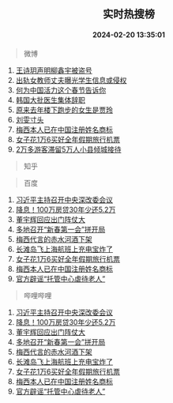 <div align="center"><h2>实时热搜榜</h2><h4>2024-02-20 13:35:01</h4></div>

> 微博  

1. [王诗玥声明柳鑫宇被盗号](https://s.weibo.com/weibo?q=%E7%8E%8B%E8%AF%97%E7%8E%A5%E5%A3%B0%E6%98%8E%E6%9F%B3%E9%91%AB%E5%AE%87%E8%A2%AB%E7%9B%97%E5%8F%B7&t=31&band_rank=1&Refer=top)<br />
2. [出轨女教师丈夫曝光学生信息或侵权](https://s.weibo.com/weibo?q=%23%E5%87%BA%E8%BD%A8%E5%A5%B3%E6%95%99%E5%B8%88%E4%B8%88%E5%A4%AB%E6%9B%9D%E5%85%89%E5%AD%A6%E7%94%9F%E4%BF%A1%E6%81%AF%E6%88%96%E4%BE%B5%E6%9D%83%23&t=31&band_rank=2&Refer=top)<br />
3. [何为中国活力这个春节告诉你](https://s.weibo.com/weibo?q=%23%E4%BD%95%E4%B8%BA%E4%B8%AD%E5%9B%BD%E6%B4%BB%E5%8A%9B%E8%BF%99%E4%B8%AA%E6%98%A5%E8%8A%82%E5%91%8A%E8%AF%89%E4%BD%A0%23&t=31&band_rank=3&Refer=top)<br />
4. [韩国大批医生集体辞职](https://s.weibo.com/weibo?q=%23%E9%9F%A9%E5%9B%BD%E5%A4%A7%E6%89%B9%E5%8C%BB%E7%94%9F%E9%9B%86%E4%BD%93%E8%BE%9E%E8%81%8C%23&t=31&band_rank=4&Refer=top)<br />
5. [原来去年楼下跑步的女生是贾玲](https://s.weibo.com/weibo?q=%23%E5%8E%9F%E6%9D%A5%E5%8E%BB%E5%B9%B4%E6%A5%BC%E4%B8%8B%E8%B7%91%E6%AD%A5%E7%9A%84%E5%A5%B3%E7%94%9F%E6%98%AF%E8%B4%BE%E7%8E%B2%23&t=31&band_rank=5&Refer=top)<br />
6. [刘雯寸头](https://s.weibo.com/weibo?q=%E5%88%98%E9%9B%AF%E5%AF%B8%E5%A4%B4&t=31&band_rank=6&Refer=top)<br />
7. [梅西本人已在中国注册姓名商标](https://s.weibo.com/weibo?q=%23%E6%A2%85%E8%A5%BF%E6%9C%AC%E4%BA%BA%E5%B7%B2%E5%9C%A8%E4%B8%AD%E5%9B%BD%E6%B3%A8%E5%86%8C%E5%A7%93%E5%90%8D%E5%95%86%E6%A0%87%23&t=31&band_rank=7&Refer=top)<br />
8. [女子花1万6买好全年假期旅行机票](https://s.weibo.com/weibo?q=%23%E5%A5%B3%E5%AD%90%E8%8A%B11%E4%B8%876%E4%B9%B0%E5%A5%BD%E5%85%A8%E5%B9%B4%E5%81%87%E6%9C%9F%E6%97%85%E8%A1%8C%E6%9C%BA%E7%A5%A8%23&t=31&band_rank=8&Refer=top)<br />
9. [2万多游客滞留5万人小县倾城接待](https://s.weibo.com/weibo?q=%232%E4%B8%87%E5%A4%9A%E6%B8%B8%E5%AE%A2%E6%BB%9E%E7%95%995%E4%B8%87%E4%BA%BA%E5%B0%8F%E5%8E%BF%E5%80%BE%E5%9F%8E%E6%8E%A5%E5%BE%85%23&t=31&band_rank=9&Refer=top)<br />

> 知乎  


> 百度  

1. [习近平主持召开中央深改委会议](https://www.baidu.com/s?wd=%E4%B9%A0%E8%BF%91%E5%B9%B3%E4%B8%BB%E6%8C%81%E5%8F%AC%E5%BC%80%E4%B8%AD%E5%A4%AE%E6%B7%B1%E6%94%B9%E5%A7%94%E4%BC%9A%E8%AE%AE&sa=fyb_news&rsv_dl=fyb_news)<br />
2. [降息！100万房贷30年少还5.2万](https://www.baidu.com/s?wd=%E9%99%8D%E6%81%AF%EF%BC%81100%E4%B8%87%E6%88%BF%E8%B4%B730%E5%B9%B4%E5%B0%91%E8%BF%985.2%E4%B8%87&sa=fyb_news&rsv_dl=fyb_news)<br />
3. [董宇辉回应出门阵仗大](https://www.baidu.com/s?wd=%E8%91%A3%E5%AE%87%E8%BE%89%E5%9B%9E%E5%BA%94%E5%87%BA%E9%97%A8%E9%98%B5%E4%BB%97%E5%A4%A7&sa=fyb_news&rsv_dl=fyb_news)<br />
4. [多地召开“新春第一会”拼开局](https://www.baidu.com/s?wd=%E5%A4%9A%E5%9C%B0%E5%8F%AC%E5%BC%80%E2%80%9C%E6%96%B0%E6%98%A5%E7%AC%AC%E4%B8%80%E4%BC%9A%E2%80%9D%E6%8B%BC%E5%BC%80%E5%B1%80&sa=fyb_news&rsv_dl=fyb_news)<br />
5. [梅西代言的赤水河酒下架](https://www.baidu.com/s?wd=%E6%A2%85%E8%A5%BF%E4%BB%A3%E8%A8%80%E7%9A%84%E8%B5%A4%E6%B0%B4%E6%B2%B3%E9%85%92%E4%B8%8B%E6%9E%B6&sa=fyb_news&rsv_dl=fyb_news)<br />
6. [长滩岛飞上海航班上充电宝炸了](https://www.baidu.com/s?wd=%E9%95%BF%E6%BB%A9%E5%B2%9B%E9%A3%9E%E4%B8%8A%E6%B5%B7%E8%88%AA%E7%8F%AD%E4%B8%8A%E5%85%85%E7%94%B5%E5%AE%9D%E7%82%B8%E4%BA%86&sa=fyb_news&rsv_dl=fyb_news)<br />
7. [女子花1万6买好全年假期旅行机票](https://www.baidu.com/s?wd=%E5%A5%B3%E5%AD%90%E8%8A%B11%E4%B8%876%E4%B9%B0%E5%A5%BD%E5%85%A8%E5%B9%B4%E5%81%87%E6%9C%9F%E6%97%85%E8%A1%8C%E6%9C%BA%E7%A5%A8&sa=fyb_news&rsv_dl=fyb_news)<br />
8. [梅西本人已在中国注册姓名商标](https://www.baidu.com/s?wd=%E6%A2%85%E8%A5%BF%E6%9C%AC%E4%BA%BA%E5%B7%B2%E5%9C%A8%E4%B8%AD%E5%9B%BD%E6%B3%A8%E5%86%8C%E5%A7%93%E5%90%8D%E5%95%86%E6%A0%87&sa=fyb_news&rsv_dl=fyb_news)<br />
9. [官方辟谣“托管中心虐待老人”](https://www.baidu.com/s?wd=%E5%AE%98%E6%96%B9%E8%BE%9F%E8%B0%A3%E2%80%9C%E6%89%98%E7%AE%A1%E4%B8%AD%E5%BF%83%E8%99%90%E5%BE%85%E8%80%81%E4%BA%BA%E2%80%9D&sa=fyb_news&rsv_dl=fyb_news)<br />

> 哔哩哔哩  

1. [习近平主持召开中央深改委会议](https://www.baidu.com/s?wd=%E4%B9%A0%E8%BF%91%E5%B9%B3%E4%B8%BB%E6%8C%81%E5%8F%AC%E5%BC%80%E4%B8%AD%E5%A4%AE%E6%B7%B1%E6%94%B9%E5%A7%94%E4%BC%9A%E8%AE%AE&sa=fyb_news&rsv_dl=fyb_news)<br />
2. [降息！100万房贷30年少还5.2万](https://www.baidu.com/s?wd=%E9%99%8D%E6%81%AF%EF%BC%81100%E4%B8%87%E6%88%BF%E8%B4%B730%E5%B9%B4%E5%B0%91%E8%BF%985.2%E4%B8%87&sa=fyb_news&rsv_dl=fyb_news)<br />
3. [董宇辉回应出门阵仗大](https://www.baidu.com/s?wd=%E8%91%A3%E5%AE%87%E8%BE%89%E5%9B%9E%E5%BA%94%E5%87%BA%E9%97%A8%E9%98%B5%E4%BB%97%E5%A4%A7&sa=fyb_news&rsv_dl=fyb_news)<br />
4. [多地召开“新春第一会”拼开局](https://www.baidu.com/s?wd=%E5%A4%9A%E5%9C%B0%E5%8F%AC%E5%BC%80%E2%80%9C%E6%96%B0%E6%98%A5%E7%AC%AC%E4%B8%80%E4%BC%9A%E2%80%9D%E6%8B%BC%E5%BC%80%E5%B1%80&sa=fyb_news&rsv_dl=fyb_news)<br />
5. [梅西代言的赤水河酒下架](https://www.baidu.com/s?wd=%E6%A2%85%E8%A5%BF%E4%BB%A3%E8%A8%80%E7%9A%84%E8%B5%A4%E6%B0%B4%E6%B2%B3%E9%85%92%E4%B8%8B%E6%9E%B6&sa=fyb_news&rsv_dl=fyb_news)<br />
6. [长滩岛飞上海航班上充电宝炸了](https://www.baidu.com/s?wd=%E9%95%BF%E6%BB%A9%E5%B2%9B%E9%A3%9E%E4%B8%8A%E6%B5%B7%E8%88%AA%E7%8F%AD%E4%B8%8A%E5%85%85%E7%94%B5%E5%AE%9D%E7%82%B8%E4%BA%86&sa=fyb_news&rsv_dl=fyb_news)<br />
7. [女子花1万6买好全年假期旅行机票](https://www.baidu.com/s?wd=%E5%A5%B3%E5%AD%90%E8%8A%B11%E4%B8%876%E4%B9%B0%E5%A5%BD%E5%85%A8%E5%B9%B4%E5%81%87%E6%9C%9F%E6%97%85%E8%A1%8C%E6%9C%BA%E7%A5%A8&sa=fyb_news&rsv_dl=fyb_news)<br />
8. [梅西本人已在中国注册姓名商标](https://www.baidu.com/s?wd=%E6%A2%85%E8%A5%BF%E6%9C%AC%E4%BA%BA%E5%B7%B2%E5%9C%A8%E4%B8%AD%E5%9B%BD%E6%B3%A8%E5%86%8C%E5%A7%93%E5%90%8D%E5%95%86%E6%A0%87&sa=fyb_news&rsv_dl=fyb_news)<br />
9. [官方辟谣“托管中心虐待老人”](https://www.baidu.com/s?wd=%E5%AE%98%E6%96%B9%E8%BE%9F%E8%B0%A3%E2%80%9C%E6%89%98%E7%AE%A1%E4%B8%AD%E5%BF%83%E8%99%90%E5%BE%85%E8%80%81%E4%BA%BA%E2%80%9D&sa=fyb_news&rsv_dl=fyb_news)<br />
